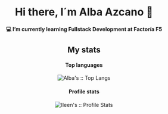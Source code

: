 <h1 align="center"> Hi there, I´m Alba Azcano 👋 </h1>

<h4 align="center">💻 I’m currently learning Fullstack Development at Factoría F5</h4> 
 


<!--
**Albazcano/Albazcano** is a ✨ _special_ ✨ repository because its `README.md` (this file) appears on your GitHub profile.

Here are some ideas to get you started:
<h2 align="center"> How to reach me: </h2> 
<a href="www.linkedin.com/in/albazcano" target="blank"><img align="center" src="https://cdn.jsdelivr.net/npm/simple-icons@3.0.1/icons/linkedin.sv" alt="Alba Azcano" height="30" width="40" /></a>
- 🔭 I’m currently working on ...- 
- 👯 I’m looking to collaborate on ...
- 🤔 I’m looking for help with ...
- 💬 Ask me about ...- 
- 😄 Pronouns: ...
- ⚡ Fun fact: ...
-->



 <h2 align="center"> My stats </h2> 
 <h4 align="center">Top languages</h4>
  <p align="center" margin-top=20px><img src="https://github-readme-stats.vercel.app/api/top-langs/?username=Albazcano&langs_count=10&theme=shades-of-purple&layout=compact"    alt="Alba's :: Top Langs" /</p>
    
 

  <h4 align="center">Profile stats</h4>
  <p align="center"><img src="https://github-readme-stats.vercel.app/api?username=Albazcano&show_icons=true&theme=vue-dark" alt="Ileen's :: Profile Stats" /></p>
</body>
